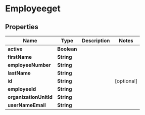 
# Employeeget

## Properties
Name | Type | Description | Notes
------------ | ------------- | ------------- | -------------
**active** | **Boolean** |  | 
**firstName** | **String** |  | 
**employeeNumber** | **String** |  | 
**lastName** | **String** |  | 
**id** | **String** |  |  [optional]
**employeeId** | **String** |  | 
**organizationUnitId** | **String** |  | 
**userNameEmail** | **String** |  | 



